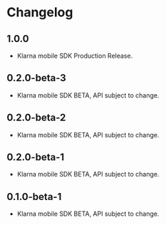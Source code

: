 
# Changelog

## 1.0.0

- Klarna mobile SDK Production Release.

## 0.2.0-beta-3

- Klarna mobile SDK BETA, API subject to change.

## 0.2.0-beta-2

- Klarna mobile SDK BETA, API subject to change.

## 0.2.0-beta-1

- Klarna mobile SDK BETA, API subject to change.

## 0.1.0-beta-1

- Klarna mobile SDK BETA, API subject to change.
